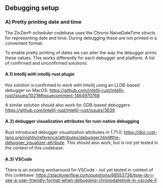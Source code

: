 ## Debugging setup

### A) Pretty printing date and time

The ZinZen&reg;-scheduler codebase uses the Chrono NaiveDateTime structs for representing
date and time. During debugging these are not printed in a convenient format.

To enable pretty printing of dates we can alter the way the debugger prints these values. This works differently for each 
debugger and platform. A list of confirmed and unconfirmed solutions:

#### A.1) Intellij with intellij-rust plugin
this solution is confirmed to work with Intellij using an LLDB-based debugger on MacOS:
https://github.com/intellij-rust/intellij-rust/issues/10219#issuecomment-1464970768

A similar solution should also work for GDB-based debuggers: https://github.com/intellij-rust/intellij-rust/issues/3639

#### A.2) debugger visualization attributes for rust-native debugging
Rust introduced debugger visualization attributes in 1.71.0: https://doc.rust-lang.org/nightly/reference/attributes/debugger.html#the-debugger_visualizer-attribute. This should also work, but is not yet tested in the context of this codebase.

#### A.3) VSCode
There is an existing workaround for VSCode - not yet tested in context of this codebase: https://stackoverflow.com/questions/68553738/how-do-i-see-a-user-friendly-format-when-debugging-chronodatetime-in-vscode-ll